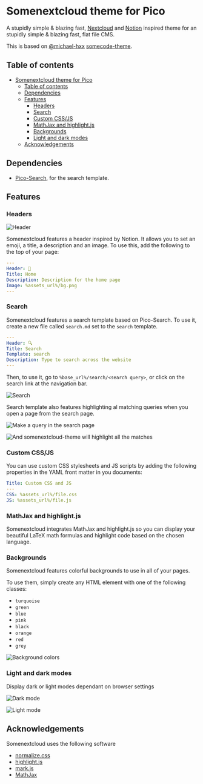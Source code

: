 # Somenextcloud theme for Pico

A stupidly simple & blazing fast, [Nextcloud](https://nextcloud.com/) and [Notion](https://notion.so) inspired theme for an stupidly simple & blazing fast, flat file CMS.

This is based on [@michael-hxx](https://github.com/michael-hxx) [somecode-theme](https://github.com/michael-hxx/somecode-theme).

## Table of contents

- [Somenextcloud theme for Pico](#somenextcloud-theme-for-pico)
  - [Table of contents](#table-of-contents)
  - [Dependencies](#dependencies)
  - [Features](#features)
    - [Headers](#headers)
    - [Search](#search)
    - [Custom CSS/JS](#custom-cssjs)
    - [MathJax and highlight.js](#mathjax-and-highlightjs)
    - [Backgrounds](#backgrounds)
    - [Light and dark modes](#light-and-dark-modes)
  - [Acknowledgements](#acknowledgements)

## Dependencies

-   [Pico-Search](https://github.com/PontusHorn/Pico-Search), for the search template.

## Features

### Headers

![Header](images/header.png)

Somenextcloud features a header inspired by Notion. It allows you to set an emoji, a title, a description and an image. To use this, add the following to the top of your page:

```yaml
---
Header: 🏡
Title: Home
Description: Description for the home page
Image: %assets_url%/bg.png
---

```

### Search

Somenextcloud features a search template based on Pico-Search. To use it, create a new file called `search.md` set to the `search` template.

```yaml
---
Header: 🔍
Title: Search
Template: search
Description: Type to search across the website
---

```

Then, to use it, go to `%base_url%/search/<search query>`, or click on the search link at the navigation bar.

![Search](images/search.png)

Search template also features highlighting al matching queries when you open a page from the search page.

![Make a query in the search page](images/search_highlight1.png)

![And somenextcloud-theme will highlight all the matches](images/search_highlight2.png)

### Custom CSS/JS

You can use custom CSS stylesheets and JS scripts by adding the following properties in the YAML front matter in you documents:

```yaml
Title: Custom CSS and JS
---
CSS: %assets_url%/file.css
JS: %assets_url%/file.js
```

### MathJax and highlight.js

Somenextcloud integrates MathJax and highlight.js so you can display your beautiful LaTeX math formulas and highlight code based on the chosen language.

### Backgrounds

Somenextcloud features colorful backgrounds to use in all of your pages.

To use them, simply create any HTML element with one of the following classes:

-   `turquoise`
-   `green`
-   `blue`
-   `pink`
-   `black`
-   `orange`
-   `red`
-   `grey`

![Background colors](images/backgrounds.png)

### Light and dark modes

Display dark or light modes dependant on browser settings

![Dark mode](images/dark.png)

![Light mode](images/light.png)

## Acknowledgements

Somenextcloud uses the following software

-   [normalize.css](https://github.com/necolas/normalize.css/)
-   [highlight.js](https://highlightjs.org/)
-   [mark.js](https://markjs.io/)
-   [MathJax](https://www.mathjax.org/)
